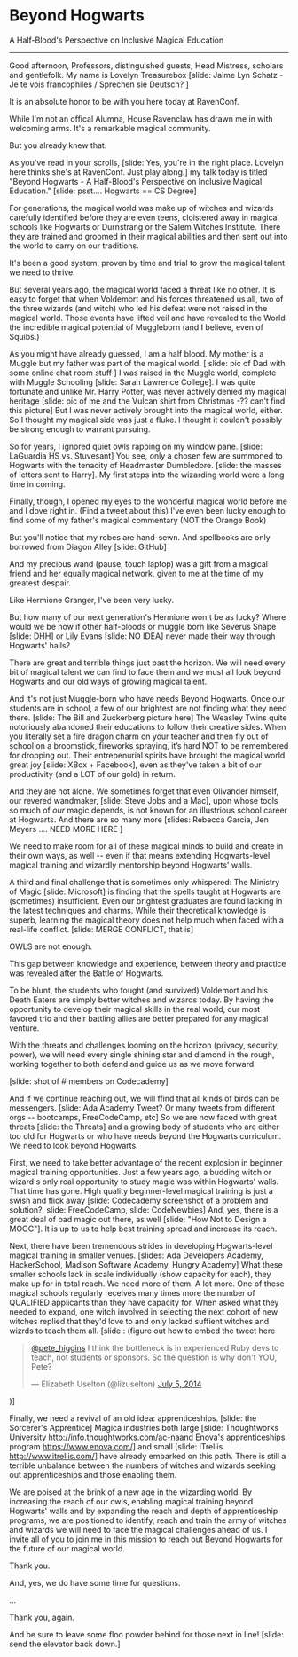 Beyond Hogwarts
======================
A Half-Blood's Perspective on Inclusive Magical Education

---------------------------------
Good afternoon, Professors, distinguished guests, Head Mistress, scholars and gentlefolk. My name is Lovelyn Treasurebox [slide: Jaime Lyn Schatz - Je te vois francophiles / Sprechen sie Deutsch? ]

It is an absolute honor to be with you here today at RavenConf.

While I'm not an offical Alumna, House Ravenclaw has drawn me in with welcoming arms. It's a remarkable magical community.

But you already knew that.

As you've read in your scrolls, [slide: Yes, you're in the right place. Lovelyn here thinks she's at RavenConf. Just play along.] my talk today is titled "Beyond Hogwarts - A Half-Blood's Perspective on Inclusive Magical Education." [slide: psst.... Hogwarts == CS Degree]

For generations, the magical world was make up of witches and wizards carefully identified before they are even teens, cloistered away in magical schools like Hogwarts or Durnstrang or the Salem Witches Institute. There they are trained and groomed in their magical abilities and then sent out into the world to carry on our traditions.

It's been a good system, proven by time and trial to grow the magical talent we need to thrive.

But several years ago, the magical world faced a threat like no other. It is easy to forget that when Voldemort and his forces threatened us all, two of the three wizards (and witch) who led his defeat were not raised in the magical world. Those events have lifted veil and have revealed to the World the incredible magical potential of Muggleborn (and I believe, even of Squibs.)

As you might have already guessed, I am a half blood. My mother is a Muggle but my father was part of the magical world. [ slide: pic of Dad with some online chat room stuff ] I was raised in the Muggle world, complete with Muggle Schooling [slide: Sarah Lawrence College]. I was quite fortunate and unlike Mr. Harry Potter, was never actively denied my magical heritage [slide: pic of me and the Vulcan shirt from Christmas -?? can't find this picture] But I was never actively brought into the magical world, either. So I thought my magical side was just a fluke. I thought it couldn't possibly be strong enough to warrant pursuing.

So for years, I ignored quiet owls rapping on my window pane. [slide: LaGuardia HS vs. Stuvesant] You see, only a chosen few are summoned to Hogwarts with the tenacity of Headmaster Dumbledore. [slide: the masses of letters sent to Harry]. My first steps into the wizarding world were a long time in coming.

Finally, though, I opened my eyes to the wonderful magical world before me and I dove right in. (Find a tweet about this) I've even been lucky enough to find some of my father's magical commentary (NOT the Orange Book)

But you'll notice that my robes are hand-sewn. And spellbooks are only borrowed from Diagon Alley [slide: GitHub]

And my precious wand (pause, touch laptop) was a gift from a magical friend and her equally magical network, given to me at the time of my greatest despair.

Like Hermione Granger, I've been very lucky.

But how many of our next generation's Hermione won't be as lucky? Where would we be now if other half-bloods or muggle born like Severus Snape [slide: DHH] or Lily Evans [slide: NO IDEA] never made their way through Hogwarts' halls?

There are great and terrible things just past the horizon. We will need every bit of magical talent we can find to face them and we must all look beyond Hogwarts and our old ways of growing magical talent.

And it's not just Muggle-born who have needs Beyond Hogwarts. Once our students are in school, a few of our brightest are not finding what they need there. [slide: The Bill and Zuckerberg picture here] The Weasley Twins quite notoriously abandoned their educations to follow their creative sides. When you literally set a fire dragon charm on your teacher and then fly out of school on a broomstick, fireworks spraying, it’s hard NOT to be remembered for dropping out. Their entrepenurial spirits have brought the magical world great joy [slide: XBox + Facebook], even as they've taken a bit of our productivity (and a LOT of our gold) in return.

And they are not alone. We sometimes forget that even Olivander himself, our revered wandmaker, [slide: Steve Jobs and a Mac], upon whose tools so much of *our* magic depends, is not known for an illustrious school career at Hogwarts. And there are so many more [slides: Rebecca Garcia, Jen Meyers  .... NEED MORE HERE ]

We need to make room for all of these magical minds to build and create in their own ways, as well -- even if that means extending Hogwarts-level magical training and wizardly mentorship beyond Hogwarts' walls.

A third and final challenge that is sometimes only whispered: The Ministry of Magic [slide: Microsoft] is finding that the spells taught at Hogwarts are (sometimes) insufficient. Even our brightest graduates are found lacking in the latest techniques and charms. While their theoretical knowledge is superb, learning the magical theory does not help much when faced with a real-life conflict. [slide: MERGE CONFLICT, that is]

OWLS are not enough.

This gap between knowledge and experience, between theory and practice was revealed after the Battle of Hogwarts.

To be blunt, the students who fought (and survived) Voldemort and his Death Eaters are simply better witches and wizards today. By having the opportunity to develop their magical skills in the real world, our most favored trio and their battling allies are better prepared for any magical venture.

With the threats and challenges looming on the horizon (privacy, security, power), we will need every single shining star and diamond in the rough, working together to both defend and guide us as we move forward.


[slide: shot of # members on Codecademy]

And if we continue reaching out, we will ffind that all kinds of birds can be messengers. [slide: Ada Academy Tweet? Or many tweets from different orgs -- bootcamps, FreeCodeCamp, etc]
So we are now faced with great threats [slide: the Threats] and a growing body of students who are either too old for Hogwarts or who have needs beyond the Hogwarts curriculum. We need to look beyond Hogwarts.

First, we need to take better advantage of the recent explosion in beginner magical training opportunities. Just a few years ago, a budding witch or wizard's only real opportunity to study magic was within Hogwarts' walls. 
That time has gone. High quality beginner-level magical training is just a swish and flick away [slide: Codecademy screenshot of a problem and solution?, slide: FreeCodeCamp, slide: CodeNewbies] And, yes, there is a great deal of bad magic out there, as well [slide: "How Not to Design a MOOC"]. It is up to us to help best training spread and increase its reach.

Next, there have been tremendous strides in developing Hogwarts-level magical training in smaller venues. [slides: Ada Developers Academy, HackerSchool, Madison Software Academy, Hungry Academy] What these smaller schools lack in scale individually (show capacity for each), they make up for in total reach. We need more of them. A lot more. One of these magical schools regularly receives many times more the number of QUALIFIED applicants than they have capacity for. When asked what they needed to expand, one witch involved in selecting the next cohort of new witches replied that they'd love to and only lacked suffient witches and wizrds to teach them all. [slide : (figure out how to embed the tweet here <blockquote class="twitter-tweet" data-conversation="none" lang="en"><p><a href="https://twitter.com/pete_higgins">@pete_higgins</a> I think the bottleneck is in experienced Ruby devs to teach, not students or sponsors. So the question is why don&#39;t YOU, Pete?</p>&mdash; Elizabeth Uselton (@lizuselton) <a href="https://twitter.com/lizuselton/status/485253770796748800">July 5, 2014</a></blockquote>
<script async src="//platform.twitter.com/widgets.js" charset="utf-8"></script>)]

Finally, we need a revival of an old idea: apprenticeships. [slide: the Sorcerer's Apprentice]
Magica industries both large [slide: Thoughtworks University http://info.thoughtworks.com/ac-naand Enova's apprenticeships program https://www.enova.com/] and small [slide: iTrellis http://www.itrellis.com/] have already embarked on this path. There is still a terrible unbalance between the numbers of witches and wizards seeking out apprenticeships and those enabling them.

We are poised at the brink of a new age in the wizarding world. By increasing the reach of our owls, enabling magical training beyond Hogwarts' walls and by expanding the reach and depth of apprenticeship programs, we are positioned to identify, reach and train the army of witches and wizards we will need to face the magical challenges ahead of us. I invite all of you to join me in this mission to reach out Beyond Hogwarts for the future of our magical world.

Thank you.

And, yes, we do have some time for questions.

...

Thank you, again. 

And be sure to leave some floo powder behind for those next in line! [slide: send the elevator back down.]


